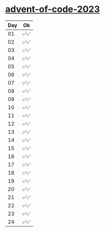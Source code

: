 # [advent-of-code-2023](https://adventofcode.com/2023)

| Day | Ok   |
| --- | ---- |
| 01  | ✅✅ |
| 02  | ✅✅ |
| 03  | ✅✅ |
| 04  | ✅✅ |
| 05  | ✅✅ |
| 06  | ✅✅ |
| 07  | ✅✅ |
| 08  | ✅✅ |
| 09  | ✅✅ |
| 10  | ✅✅ |
| 11  | ✅✅ |
| 12  | ✅✅ |
| 13  | ✅✅ |
| 14  | ✅✅ |
| 15  | ✅✅ |
| 16  | ✅✅ |
| 17  | ✅✅ |
| 18  | ✅✅ |
| 19  | ✅✅ |
| 20  | ✅✅ |
| 21  | ✅✅ |
| 22  | ✅✅ |
| 23  | ✅✅ |
| 24  | ✅✅ |
